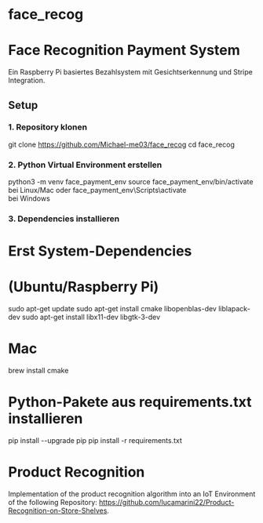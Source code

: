 # face_recog


# Face Recognition Payment System

Ein Raspberry Pi basiertes Bezahlsystem mit Gesichtserkennung und Stripe Integration.

## Setup

### 1. Repository klonen
git clone https://github.com/Michael-me03/face_recog
cd face_recog

### 2. Python Virtual Environment erstellen
python3 -m venv face_payment_env
source face_payment_env/bin/activate  
bei Linux/Mac
oder
face_payment_env\Scripts\activate    
bei Windows

### 3. Dependencies installieren
# Erst System-Dependencies 
# (Ubuntu/Raspberry Pi)
sudo apt-get update
sudo apt-get install cmake libopenblas-dev liblapack-dev
sudo apt-get install libx11-dev libgtk-3-dev

# Mac
brew install cmake

# Python-Pakete aus requirements.txt installieren
pip install --upgrade pip
pip install -r requirements.txt

# Product Recognition
Implementation of the product recognition algorithm into an IoT Environment of the following Repository:
https://github.com/lucamarini22/Product-Recognition-on-Store-Shelves.
